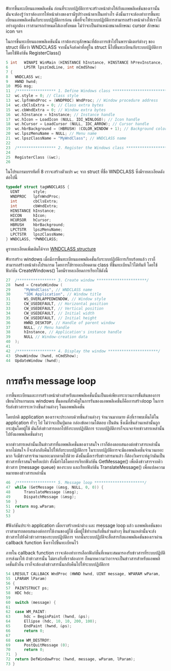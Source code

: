 #การขึ้นทะเบียนแอพพลิเคชัน
ก่อนที่ระบบปฏิบัติการจะสร้างหน้าต่างให้กับแอพพลิเคชันของเรานั้น มันจะต้องรู้ว่าเราต้องการให้หน้าต่างของเรามีรูปร่างหน้าตาเป็นอย่างไร ดังนั้นเราจะต้องทำการขึ้นทะเบียนแอพพลิเคชั่นกับระบบปฏิบัติการก่อน เพื่อที่จะให้ระบบปฏิบัติการสามารถสร้างหน้าต่างให้เราได้อย่างถูกต้อง เราสามารถกำหนดได้เองทั้งหมด ไม่ว่าจะเป็นตำแหน่งขนาดลักษณะ cursor ลักษณะ icon ฯลฯ

ในการขึ้นทะเบียนแอพพลิเคชันนั้น เราต้องระบุลักษณะที่ต้องการเข้าไปในพารามิเตอร์ต่างๆ ของ struct ที่ชื่อว่า WNDCLASS จากนั้นจึงส่งค่าที่อยู่ใน  struct นี้ไปขึ้นทะเบียนกับระบบปฏิบัติการโดยใช้ฟังก์ชัน RegisterClass()

```C
5 int   WINAPI WinMain (HINSTANCE hInstance, HINSTANCE hPrevInstance,
6       LPSTR lpszCmdLine, int nCmdShow)
7 {
8   WNDCLASS wc;
9   HWND hwnd;
10  MSG msg;
11  /***************** 1. Define Windows class ****************************/
12  wc.style = 0; // Class style
13  wc.lpfnWndProc = (WNDPROC) WndProc; // Window procedure address
14  wc.cbClsExtra = 0; // Class extra bytes
15  wc.cbWndExtra = 0; // Window extra bytes
16  wc.hInstance = hInstance; // Instance handle
17  wc.hIcon = LoadIcon (NULL, IDI_WINLOGO); // Icon handle
18  wc.hCursor = LoadCursor (NULL, IDC_ARROW); // Cursor handle
19  wc.hbrBackground = (HBRUSH) (COLOR_WINDOW + 1); // Background color
20  wc.lpszMenuName = NULL; // Menu name
21  wc.lpszClassName = "MyWndClass"; // WNDCLASS name
22
23  /***************** 2. Register the Windows class **********************/
24
25  RegisterClass (&wc);
26
```
 
ในโปรแกรมบรรทัดที่ 8  เราจะสร้างตัวแปร ```wc``` จาก struct ที่ชื่อ WNDCLASS ซึ่งมีรายละเอียดดังต่อไปนี้ 
```c
typedef struct tagWNDCLASS {
  UINT      style;
  WNDPROC   lpfnWndProc;
  int       cbClsExtra;
  int       cbWndExtra;
  HINSTANCE hInstance;
  HICON     hIcon;
  HCURSOR   hCursor;
  HBRUSH    hbrBackground;
  LPCTSTR   lpszMenuName;
  LPCTSTR   lpszClassName;
} WNDCLASS, *PWNDCLASS;
```

ดูรายละเอียดเพิ่มเติมได้จาก [WNDCLASS structure](https://msdn.microsoft.com/en-us/library/windows/desktop/ms633576(v=vs.85).aspx)
 
#การสร้าง windows
 เมื่อมีการขึ้นทะเบียนแอพพลิเคชั่นกับระบบปฏิบัติการเรียบร้อยแล้ว เราก็สามารถสร้างหน้าต่างโปรแกรม โดยการใช้รายละเอียดตาม class ที่ขึ้นทะเบียนไว้ได้ทันที โดยใช้ฟังก์ชัน CreateWindows() โดยมีรายละเอียดการเรียกใช้ดังนี้
```c
27  /***************** 3. Create window **********************/
28  hwnd = CreateWindow (
29      "MyWndClass", // WNDCLASS name
30      "SDK Application", // Window title
31      WS_OVERLAPPEDWINDOW, // Window style
32      CW_USEDEFAULT, // Horizontal position
33      CW_USEDEFAULT, // Vertical position
34      CW_USEDEFAULT, // Initial width
35      CW_USEDEFAULT, // Initial height
36      HWND_DESKTOP, // Handle of parent window
37      NULL, // Menu handle
38      hInstance, // Application's instance handle
39      NULL // Window-creation data
40  );
41
42  /***************** 4. Display the window **********************/
43  ShowWindow (hwnd, nCmdShow);
44  UpdateWindow (hwnd);
```
# การสร้าง message loop
การขึ้นทะเบียนและการสร้างหน้าต่างสำหรับแอพพลิเคชั่นนั้นเป็นแค่เพียงกระบวนการขั้นต้นของการเขียนโปรแกรมบน windows ขั้นตอนที่สำคัญในการรันของแอพพลิเคชั่นก็คือการสร้างloop ในการรับส่งข่าวสารระหว่างชิ้นส่วนต่างๆ ในแอพพลิเคชั่น

โดยปกติ application ของเราจะประกอบด้วยชิ้นส่วนต่างๆ จำนวนมากมาย ดังที่เราพบเห็นได้ใน application ทั่วๆ ไป ไม่ว่าจะเป็นปุ่มกด กล่องข้อความโต้ตอบ เป็นต้น ซึ่งเมื่อชิ้นส่วนเหล่านั้นถูกกระตุ้นโดยผู้ใช้ มันก็ส่งข่าวสารออกไปยังระบบปฏิบัติการ ระบบปฏิบัติการก็จะแจกจ่ายข่าวสารเหล่านั้นไปยังแอพพลิเคชั่นต่างๆ

หากข่าวสารเหล่านั้นเป็นข่าวสารที่แอพพลิเคชั่นของเราสนใจ เราก็ต้องตอบสนองต่อข่าวสารเหล่านั้น หากไม่สนใจ ก็จะส่งกลับคืนไปให้กับระบบปฏิบัติการ 
ในระบบปฏิบัติการจะมีแอพพลิเคชั่นจำนวนเยอะมาก จึงมีข่าวสารจำนวนเยอะมากตามไปด้วย ดังนั้นเมื่อเรารับข่าวสารมาแล้ว ก็ต้องวิเคราะห์ดูว่ามันเป็นข่าวสารที่เราสนใจหรือเปล่า ทั้งนี้ทำได้โดยการเรียกฟังก์ชัน GetMessage() เพื่อดึงข่าวสารจากคิวข่าวสาร (message queue) ของระบบ  และเรียกฟังก์ชัน TranslateMessage() เพื่อแปลความหมายของข่าวสารเหล่านั้น 
```c
46  /***************** 5. Message loop **********************/
47  while (GetMessage (&msg, NULL, 0, 0)) {
48      TranslateMessage (&msg);
49      DispatchMessage (&msg);
50  }
51  return msg.wParam;
52 }
53
```

#ฟังก์ชันประจำ application
เมื่อเราสร้างหน้าต่าง และ message loop แล้ว แอพพลิเคชันของเราสามารถตอบสนองต่อการใช้งานของผู้ใช้ เมื่อผู้ใช้ทำงานกับชิ้นส่วนต่างๆ ชิ้นส่วนเหล่านั้นจะส่งข่าวสารไปยังคิวข่าวสารของระบบปฏิบัติการ จากนั้นระบบปฏิบัติจะสื่อสารกับแอพพลิเคชันของเราผ่าน callback function ซึ่งเราไปขึ้นทะเบียนไว้ 

ภายใน callback function เราจะต้องทำการเลือกฟังก์ชั่นที่เหมาะสมมารองรับข่าวสารที่ระบบปฏิบัติการส่งมาให้ ถ้าข่าวสารนั้น ไม่ตรงกับที่เราต้องการ ก็หมายความว่าอาจจะเป็นข่าวสารสำหรับแอพพลิเคชั่นตัวอื่น เราก็จะต้องส่งข่าวสารนั้นกลับคืนไปให้ระบบปฏิบัติการ 
```C
54 LRESULT CALLBACK WndProc (HWND hwnd, UINT message, WPARAM wParam,
55  LPARAM lParam)
56 {
57  PAINTSTRUCT ps;
58  HDC hdc;
59
60  switch (message) {
61
62  case WM_PAINT:
63      hdc = BeginPaint (hwnd, &ps);
64      Ellipse (hdc, 10, 10, 200, 100);
65      EndPaint (hwnd, &ps);
66      return 0;
67
68  case WM_DESTROY:
69      PostQuitMessage (0);
70      return 0;
71  }
72  return DefWindowProc (hwnd, message, wParam, lParam);
73 }
```

